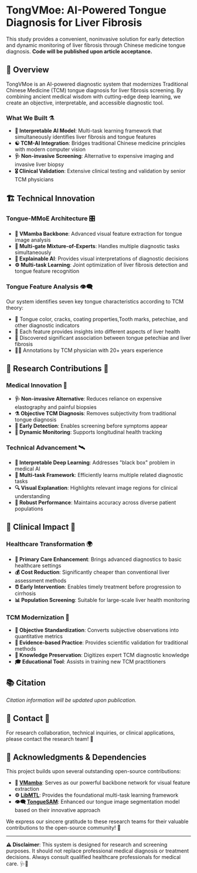 # TongVMoe: AI-Powered Tongue Diagnosis for Liver Fibrosis


This study provides a convenient, noninvasive solution for early detection and dynamic monitoring of liver fibrosis through Chinese medicine tongue diagnosis. **Code will be published upon article acceptance.**

## 🎯 Overview

TongVMoe is an AI-powered diagnostic system that modernizes Traditional Chinese Medicine (TCM) tongue diagnosis for liver fibrosis screening. By combining ancient medical wisdom with cutting-edge deep learning, we create an objective, interpretable, and accessible diagnostic tool.

### What We Built ⚗️

- **🧬 Interpretable AI Model**: Multi-task learning framework that simultaneously identifies liver fibrosis and tongue features
- **☯️ TCM-AI Integration**: Bridges traditional Chinese medicine principles with modern computer vision
- **🩺 Non-invasive Screening**: Alternative to expensive imaging and invasive liver biopsy
- **🎖️ Clinical Validation**: Extensive clinical testing and validation by senior TCM physicians

## 🏗️ Technical Innovation

### Tongue-MMoE Architecture 🎛️

- **🌌 VMamba Backbone**: Advanced visual feature extraction for tongue image analysis
- **🎯 Multi-gate Mixture-of-Experts**: Handles multiple diagnostic tasks simultaneously
- **🔮 Explainable AI**: Provides visual interpretations of diagnostic decisions
- **⚙️ Multi-task Learning**: Joint optimization of liver fibrosis detection and tongue feature recognition

### Tongue Feature Analysis 👁️‍🗨️

Our system identifies seven key tongue characteristics according to TCM theory:

- 🎨 Tongue color, cracks, coating properties,Tooth marks, petechiae, and other diagnostic indicators
- 🧬 Each feature provides insights into different aspects of liver health
- 🧪 Discovered significant association between tongue petechiae and liver fibrosis
- 👨‍⚕️  Annotations by TCM physician with 20+ years experience

## 🔬 Research Contributions 💎

### Medical Innovation 🏮

- **🩺 Non-invasive Alternative**: Reduces reliance on expensive elastography and painful biopsies
- **⚗️ Objective TCM Diagnosis**: Removes subjectivity from traditional tongue diagnosis
- **🚨 Early Detection**: Enables screening before symptoms appear
- **📡 Dynamic Monitoring**: Supports longitudinal health tracking

### Technical Advancement 🛰️

- **🧫 Interpretable Deep Learning**: Addresses "black box" problem in medical AI
- **🎲 Multi-task Framework**: Efficiently learns multiple related diagnostic tasks
- **🔍 Visual Explanation**: Highlights relevant image regions for clinical understanding
- **💎 Robust Performance**: Maintains accuracy across diverse patient populations


## 🏥 Clinical Impact 🌿

### Healthcare Transformation 🌍

- **🏮 Primary Care Enhancement**: Brings advanced diagnostics to basic healthcare settings
- **💰 Cost Reduction**: Significantly cheaper than conventional liver assessment methods
- **⏰ Early Intervention**: Enables timely treatment before progression to cirrhosis
- **📊 Population Screening**: Suitable for large-scale liver health monitoring

### TCM Modernization 🔮

- **📏 Objective Standardization**: Converts subjective observations into quantitative metrics
- **🧬 Evidence-based Practice**: Provides scientific validation for traditional methods
- **💾 Knowledge Preservation**: Digitizes expert TCM diagnostic knowledge
- **🎓 Educational Tool**: Assists in training new TCM practitioners


## 📚 Citation

_Citation information will be updated upon publication._

## 🤝 Contact 📡

For research collaboration, technical inquiries, or clinical applications, please contact the research team! 🎊


## 🙏 Acknowledgments & Dependencies

This project builds upon several outstanding open-source contributions:

- **🌌 [VMamba](https://github.com/MzeroMiko/VMamba)**: Serves as our powerful backbone network for visual feature extraction
- **⚙️ [LibMTL](https://github.com/median-research-group/LibMTL)**: Provides the foundational multi-task learning framework
- **👁️‍🗨️ [TongueSAM](https://github.com/cshan-github/TongueSAM)**: Enhanced our tongue image segmentation model based on their innovative approach

We express our sincere gratitude to these research teams for their valuable contributions to the open-source community! 🎊


---

**⚠️ Disclaimer**: This system is designed for research and screening purposes. It should not replace professional medical diagnosis or treatment decisions. Always consult qualified healthcare professionals for medical care. 🩺🌿

